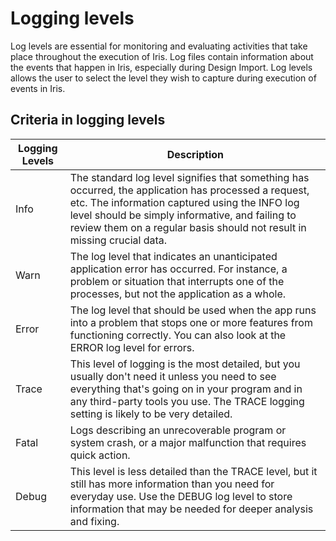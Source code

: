 # Logging levels
Log levels are essential for monitoring and evaluating activities that take place throughout the execution of Iris. Log files contain information about the events that happen in Iris, especially during Design Import. Log levels allows the user to select the level they wish to capture during execution of events in Iris.
## Criteria in logging levels

|  **Logging Levels**     | **Description** |
| -----------     | -----------		|
| Info   | The standard log level signifies that something has occurred, the application has processed a request, etc. The information captured using the INFO log level should be simply informative, and failing to review them on a regular basis should not result in missing crucial data.|
| Warn | The log level that indicates an unanticipated application error has occurred. For instance, a problem or situation that interrupts one of the processes, but not the application as a whole.|
| Error | The log level that should be used when the app runs into a problem that stops one or more features from functioning correctly. You can also look at the ERROR log level for errors.|
| Trace| This level of logging is the most detailed, but you usually don't need it unless you need to see everything that's going on in your program and in any third-party tools you use. The TRACE logging setting is likely to be very detailed.|
| Fatal|Logs describing an unrecoverable program or system crash, or a major malfunction that requires quick action.|
|Debug| This level is less detailed than the TRACE level, but it still has more information than you need for everyday use. Use the DEBUG log level to store information that may be needed for deeper analysis and fixing. |
